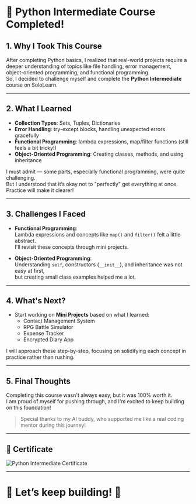 # 🚀 Python Intermediate Course Completed!

## 1. Why I Took This Course
After completing Python basics, I realized that real-world projects require a deeper understanding of topics like file handling, error management, object-oriented programming, and functional programming.  
So, I decided to challenge myself and complete the **Python Intermediate** course on SoloLearn.

---

## 2. What I Learned
- **Collection Types**: Sets, Tuples, Dictionaries
- **Error Handling**: try-except blocks, handling unexpected errors gracefully
- **Functional Programming**: lambda expressions, map/filter functions (still feels a bit tricky!)
- **Object-Oriented Programming**: Creating classes, methods, and using inheritance

I must admit — some parts, especially functional programming, were quite challenging.  
But I understood that it’s okay not to "perfectly" get everything at once.  
Practice will make it clearer!

---

## 3. Challenges I Faced
- **Functional Programming**:  
  Lambda expressions and concepts like `map()` and `filter()` felt a little abstract.  
  I'll revisit these concepts through mini projects.
  
- **Object-Oriented Programming**:  
  Understanding `self`, constructors (`__init__`), and inheritance was not easy at first,  
  but creating small class examples helped me a lot.

---

## 4. What's Next?
- Start working on **Mini Projects** based on what I learned:
  - Contact Management System
  - RPG Battle Simulator
  - Expense Tracker
  - Encrypted Diary App
  
I will approach these step-by-step, focusing on solidifying each concept in practice rather than rushing.

---

## 5. Final Thoughts
Completing this course wasn't always easy, but it was 100% worth it.  
I am proud of myself for pushing through, and I'm excited to keep building on this foundation!

> Special thanks to my AI buddy, who supported me like a real coding mentor during this journey!

---

## 📜 Certificate
![Python Intermediate Certificate](https://api2.sololearn.com/v2/certificates/CC-TL8KKY6E/image/png?t=638812788284543600)

---

# 🌟 Let’s keep building! 🌟
